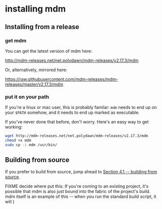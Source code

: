installing mdm
==============


Installing from a release
-------------------------

### get mdm

You can get the latest version of mdm here:

http://mdm-releases.net/net.polydawn/mdm-releases/v2.17.3/mdm

Or, alternatively, mirrored here:

https://raw.githubusercontent.com/mdm-releases/mdm-releases/master/v2.17.3/mdm

### put it on your path

If you're a linux or mac user, this is probably familar: `mdm` needs to end up on your `$PATH` somehow, and it needs to end up marked as executable.

If you've never done that before, don't worry.  Here's an easy way to get working:

```bash
wget http://mdm-releases.net/net.polydawn/mdm-releases/v2.17.3/mdm
chmod +x mdm
sudo cp -i mdm /usr/bin/
```

Building from source
--------------------

If you prefer to build from source, jump ahead to [Section 4.1 -- building from source](4.1-building-from-source.md).





FIXME decide where put this:
If you're coming to an existing project, it's possible that mdm is also just bound into the fabric of the project's build.
mdm itself is an example of this -- when you run the standard build script, it will )
